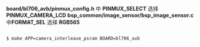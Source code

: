 **board/bl706_avb/pinmux_config.h** 中 **PINMUX_SELECT** 选择 **PINMUX_CAMERA_LCD**
**bsp_common/image_sensor/bsp_image_sensor.c** 中**FORMAT_SEL** 选择 **RGB565**

```bash

$ make APP=camera_interleave_psram BOARD=bl706_avb

```